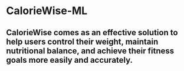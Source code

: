 # CalorieWise-ML
CalorieWise comes as an effective solution to help users control their weight, maintain nutritional balance, and achieve their fitness goals more easily and accurately.
-
